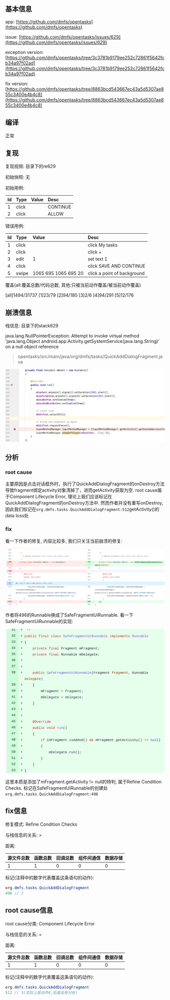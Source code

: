 ## 基本信息

app: [https://github.com/dmfs/opentasks](https://github.com/dmfs/opentasks)

issue: [https://github.com/dmfs/opentasks/issues/629](https://github.com/dmfs/opentasks/issues/629)

exception version: [https://github.com/dmfs/opentasks/tree/3c3781b9179ee252c72861f5642fcb34a97f02ad](https://github.com/dmfs/opentasks/tree/3c3781b9179ee252c72861f5642fcb34a97f02ad)

fix version: [https://github.com/dmfs/opentasks/tree/8863bcd543667ec43a5d5307ae855c3400e4b4c8](https://github.com/dmfs/opentasks/tree/8863bcd543667ec43a5d5307ae855c3400e4b4c8)

## 编译

正常

## 复现

复现视频: 目录下的re629

初始快照: 无

初始用例: 

|Id|Type|Value|Desc|
|:----|:----|:----|:----|
|1|click|    |CONTINUE|
|2|click|    |ALLOW|

错误用例:

|Id|Type|Value|Desc|
|:----|:----|:----|:----|
|1|click|    |click My tasks|
|2|click|    |click +|
|3|edit|1|set text 1|
|4|click|    |click SAVE AND CONTINUE|
|5|swipe|1065 695 1065 695 20|click a point of background|

覆盖(all:覆盖总数/代码总数, 其他:只被当前动作覆盖/被当前动作覆盖)

[all]1494/31737 [1]23/79 [2]94/180 [3]2/6 [4]94/291 [5]12/176  

## 崩溃信息

栈信息: 目录下的stack629

java.lang.NullPointerException: Attempt to invoke virtual method 'java.lang.Object android.app.Activity.getSystemService(java.lang.String)' on a null object reference

> opentasks/src/main/java/org/dmfs/tasks/QuickAddDialogFragment.java

![image-20220317110747381](README.assets/image-20220317110747381.png)

## 分析

### root cause

主要原因是点击对话框外时，执行了QuickAddDialogFragment的onDestroy方法导致fragment绑定activity对象清掉了，进而getActivity获取为空. root cause属于Component Lifecycle Error, 理论上我们应该标记在QuickAddDialogFragment的onDestroy方法中. 然而作者并没有重写onDestroy, 因此我们标记在`org.dmfs.tasks.QuickAddDialogFragment:512`getActivity()的data loss处

### fix

看一下作者的修复, 内容比较多, 我们只关注当前崩溃的修复:

![image-20220317110752329](README.assets/image-20220317110752329.png)

作者将496的Runnable换成了SafeFragmentUiRunnable. 看一下SafeFragmentUiRunnable的实现:

![image-20220317110756663](README.assets/image-20220317110756663.png)

这里本质是添加了mFragment.getActivity != null的特判, 属于Refine Condition Checks. 标记在SafeFragmentUiRunnable的创建处`org.dmfs.tasks.QuickAddDialogFragment:496`

## fix信息

修复模式: Refine Condition Checks

与栈信息的关系: >

距离:

|源文件总数|函数总数|回调总数|组件间通信|数据存储|
|:----|:----|:----|:----|:----|
|1|1|0|0|0|

标记(注释中的数字代表覆盖这条语句的动作):

```java
org.dmfs.tasks.QuickAddDialogFragment
496 // 2
```
## root cause信息

root cause分类: Component Lifecycle Error

与栈信息的关系: =

距离:

|源文件总数|函数总数|回调总数|组件间通信|数据存储|
|:----|:----|:----|:----|:----|
|1|1|0|0|0|

标记(注释中的数字代表覆盖这条语句的动作):

```java
org.dmfs.tasks.QuickAddDialogFragment
512 // 5(实际上是动作4,后面会有分析)
```
